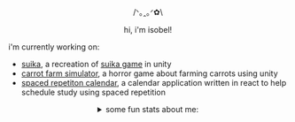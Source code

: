 <p align="center">/ᐠ｡ꞈ｡ᐟ✿\ </p>
<p align="center">hi, i'm isobel!</p>

<p>i'm currently working on:</p>
<ul>
  <li><a href="https://github.com/isobelmcrae/suika-game">suika</a>, a recreation of <a href="https://en.wikipedia.org/wiki/Suika_Game">suika game</a> in unity</li>
  <li><a href="https://github.com/isobelmcrae/Carrot-Farm-Simulator">carrot farm simulator</a>, a horror game about farming carrots using unity</li>
  <li><a href="https://github.com/isobelmcrae/spacedrepetitioncalendar">spaced repetiton calendar</a>, a calendar application written in react to help schedule study using spaced repetition</li>
</ul>
<details><summary align="center">some fun stats about me:</summary>
<p align="center">
  <img align="center" src="https://api.githubtrends.io/user/svg/isobelmcrae/langs?time_range=one_year&include_private=True&theme=classic">
<img align="center" src="https://github-readme-stats.vercel.app/api?username=isobelmcrae&show_icons=true&theme=transparent">
</p>
</details>
